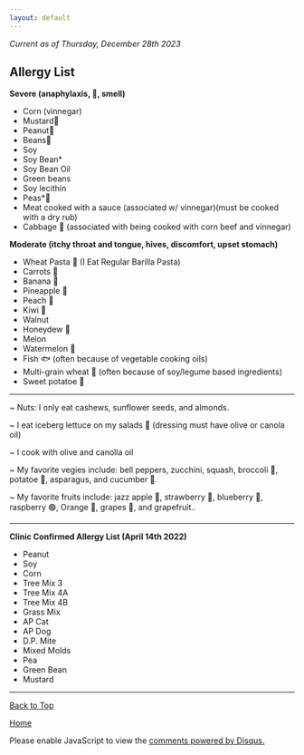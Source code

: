 ```yaml
---
layout: default
---
```


<i> Current as of Thursday, December 28th 2023 </i>

## <b> Allergy List </b>

<b> Severe (anaphylaxis, 🤮, smell) </b>
- Corn (vinnegar) 
- Mustard🌭
- Peanut🥜
- Beans🫘
- Soy
- Soy Bean*
- Soy Bean Oil
- Green beans 
- Soy lecithin
- Peas*🫛
- Meat cooked with a sauce (associated w/ vinnegar)(must be cooked with a dry rub)
- Cabbage 🥬 (associated with being cooked with corn beef and vinnegar)

<b> Moderate (itchy throat and tongue, hives, discomfort, upset stomach) </b>
- Wheat Pasta 🍝 (I Eat Regular Barilla Pasta)
- Carrots 🥕
- Banana 🍌
- Pineapple 🍍
- Peach 🍑
- Kiwi 🥝
- Walnut
- Honeydew 🍈
- Melon
- Watermelon 🍉
- Fish 🐟 (often because of vegetable cooking oils)
- Multi-grain wheat 🌾 (often because of soy/legume based ingredients)
- Sweet potatoe 🍠

* * *

~  Nuts: I only eat cashews, sunflower seeds, and almonds.

~ I eat iceberg lettuce on my salads 🥬 (dressing must have olive or canola oil)

~ I cook with olive and canolla oil

~ My favorite vegies include: bell peppers, zucchini, squash, broccoli 🥦, potatoe 🥔, asparagus, and cucumber 🥒. 

~ My favorite fruits include: jazz apple 🍎, strawberry 🍓, blueberry 🔵, raspberry 🟣, Orange 🍊, grapes 🍇, and grapefruit.. 

* * *
<b> Clinic Confirmed Allergy List (April 14th 2022)</b>

- Peanut
- Soy
- Corn
- Tree Mix 3
- Tree Mix 4A
- Tree Mix 4B
- Grass Mix
- AP Cat
- AP Dog
- D.P. Mite
- Mixed Molds
- Pea
- Green Bean
- Mustard

* * *

<a href="https://shea08.github.io/allergy">Back to Top</a>

[Home](./)

<div id="disqus_thread"></div>
<script>

/**
*  RECOMMENDED CONFIGURATION VARIABLES: EDIT AND UNCOMMENT THE SECTION BELOW TO INSERT DYNAMIC VALUES FROM YOUR PLATFORM OR CMS.
*  LEARN WHY DEFINING THESE VARIABLES IS IMPORTANT: https://disqus.com/admin/universalcode/#configuration-variables*/
/*
var disqus_config = function () {
this.page.url = PAGE_URL;  // Replace PAGE_URL with your page's canonical URL variable
this.page.identifier = PAGE_IDENTIFIER; // Replace PAGE_IDENTIFIER with your page's unique identifier variable
};
*/
(function() { // DON'T EDIT BELOW THIS LINE
var d = document, s = d.createElement('script');
s.src = 'https://shea08.disqus.com/embed.js';
s.setAttribute('data-timestamp', +new Date());
(d.head || d.body).appendChild(s);
})();
</script>
<noscript>Please enable JavaScript to view the <a href="https://disqus.com/?ref_noscript">comments powered by Disqus.</a></noscript> 
